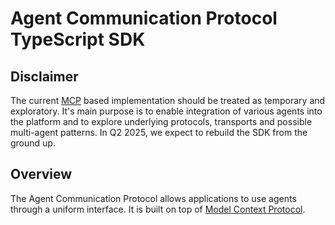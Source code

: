 # Agent Communication Protocol TypeScript SDK

## Disclaimer

The current [MCP](https://modelcontextprotocol.io/) based implementation should be treated as temporary and exploratory. It's main purpose is to enable integration of various agents into the platform and to explore underlying protocols, transports and possible multi-agent patterns. In Q2 2025, we expect to rebuild the SDK from the ground up.

## Overview

The Agent Communication Protocol allows applications to use agents through a uniform interface. It is built on top of [Model Context Protocol](https://modelcontextprotocol.io/).
